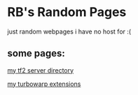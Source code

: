 # RB's Random Pages
just random webpages i have no host for :(

## some pages:
[my tf2 server directory](https://rbryanyt.github.io/RBsRandomPages/tf2_server_dir/rbs_tf_server_dir.htm)

[my turbowarp extensions](https://rbryanyt.github.io/RBsRandomPages/turbowarp_extensions/turbowarp_extensions.htm)